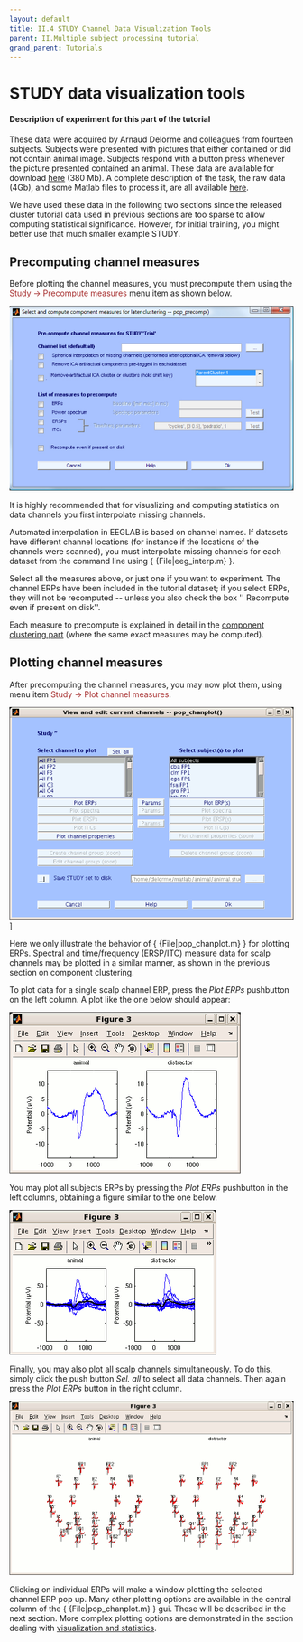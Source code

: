 ```yaml
---
layout: default
title: II.4 STUDY Channel Data Visualization Tools
parent: II.Multiple subject processing tutorial
grand_parent: Tutorials 
---
```


STUDY data visualization tools
================================

#### Description of experiment for this part of the tutorial

These data were acquired by Arnaud Delorme and colleagues from fourteen
subjects. Subjects were presented with pictures that either contained or
did not contain animal image. Subjects respond with a button press
whenever the picture presented contained an animal. These data are
available for download [here](ftp://sccn.ucsd.edu/pub/animal_study.zip)
(380 Mb). A complete description of the task, the raw data (4Gb), and
some Matlab files to process it, are all available
[here](http://www.sccn.ucsd.edu/~arno/fam2data/publicly_available_EEG_data.html).

We have used these data in the following two sections since the released
cluster tutorial data used in previous sections are too sparse to allow
computing statistical significance. However, for initial training, you
might better use that much smaller example STUDY.


Precomputing channel measures
------------------------------
Before plotting the channel measures, you must precompute
them using the <span style="color: brown">Study → Precompute measures</span>
menu item as shown below.


![px](/assets/images/Pop_precomp.jpg)



It is highly recommended that for visualizing and computing statistics
on data channels you first interpolate missing channels.
 
 Automated
interpolation in EEGLAB is based on channel names. If datasets have
different channel locations (for instance if the locations of the
channels were scanned), you must interpolate missing channels for each
dataset from the command line using { {File\|eeg_interp.m} }. 

Select all
the measures above, or just one if you want to experiment. The channel
ERPs have been included in the tutorial dataset; if you select ERPs,
they will not be recomputed -- unless you also check the box ''
Recompute even if present on disk''.

Each measure to precompute is explained in detail in the [component
clustering part]( /tutorials/multi-subject/component-clustering-tools.html) (where the same exact measures may be computed).

Plotting channel measures
----------------------------
After precomputing the channel measures, you may now plot them, using
menu item <span style="color: brown">Study → Plot channel measures</span>.


![600px](/assets/images/Pop_chanplot.gif)\]



Here we only illustrate the behavior of { {File\|pop_chanplot.m} } for
plotting ERPs. Spectral and time/frequency (ERSP/ITC) measure data for
scalp channels may be plotted in a similar manner, as shown in the
previous section on component clustering. 

To plot data for a single
scalp channel ERP, press the *Plot ERPs* pushbutton on the left column.
A plot like the one below should appear:



![ERP](/assets/images/Erp1.gif)



You may plot all subjects ERPs by pressing the *Plot ERPs* pushbutton in
the left columns, obtaining a figure similar to the one below.



![ERP](/assets/images/Erp2.gif)



Finally, you may also plot all scalp channels simultaneously. To do
this, simply click the push button *Sel. all* to select all data
channels. Then again press the *Plot ERPs* button in the right column.



![ERP](/assets/images/Erp3.gif)



Clicking on individual ERPs will make a window plotting the selected
channel ERP pop up. Many other plotting options are available in the
central column of the { {File\|pop_chanplot.m} } gui. These will be
described in the next section.
More complex plotting options are demonstrated in the section dealing
with [visualization and statistics](/tutorials/multi-subject/study-statistics-and-visualization-options.html).
